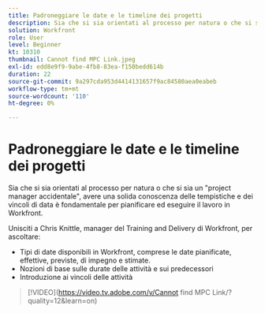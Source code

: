 ```yaml
---
title: Padroneggiare le date e le timeline dei progetti
description: Sia che si sia orientati al processo per natura o che si sia un "project manager accidentale", avere una solida conoscenza delle tempistiche e dei vincoli di data è fondamentale per pianificare ed eseguire il lavoro in Workfront.
solution: Workfront
role: User
level: Beginner
kt: 10310
thumbnail: Cannot find MPC Link.jpeg
exl-id: edd8e9f9-9abe-4fb8-83ea-f150bedd614b
duration: 22
source-git-commit: 9a297cda953d4414131657f9ac84580aea0eabeb
workflow-type: tm+mt
source-wordcount: '110'
ht-degree: 0%

---
```


# Padroneggiare le date e le timeline dei progetti

Sia che si sia orientati al processo per natura o che si sia un &quot;project manager accidentale&quot;, avere una solida conoscenza delle tempistiche e dei vincoli di data è fondamentale per pianificare ed eseguire il lavoro in Workfront.

Unisciti a Chris Knittle, manager del Training and Delivery di Workfront, per ascoltare:

* Tipi di date disponibili in Workfront, comprese le date pianificate, effettive, previste, di impegno e stimate.
* Nozioni di base sulle durate delle attività e sui predecessori
* Introduzione ai vincoli delle attività

>[!VIDEO](https://video.tv.adobe.com/v/Cannot find MPC Link/?quality=12&amp;learn=on)
